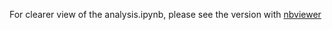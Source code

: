 For clearer view of the analysis.ipynb, please see the version with [nbviewer](http://nbviewer.jupyter.org/github/ivyWANG958/python-data-assignments/blob/master/assign2/analysis.ipynb)
